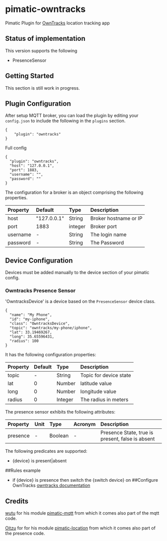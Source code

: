 
# pimatic-owntracks

Pimatic Plugin for <a href="http://owntracks.org/">OwnTracks</a> location tracking app

## Status of implementation

This version supports the following

* PresenceSensor

## Getting Started

This section is still work in progress.

## Plugin Configuration

After setup MQTT broker, you can load the plugin by editing your `config.json` to include the following
in the `plugins` section.

    {
        "plugin": "owntracks"
    }

Full config

    {
      "plugin": "owntracks",
      "host": "127.0.0.1",
      "port": 1883,
      "username": "",
      "password": ""
    }

The configuration for a broker is an object comprising the following properties.

| Property  | Default     | Type    | Description                                                                           |
|:----------|:------------|:--------|:--------------------------------------------------------------------------------------|
| host      | "127.0.0.1" | String  | Broker hostname or IP                                                                 |
| port      | 1883        | integer | Broker port                                                                           |
| username  | -           | String  | The login name                                                                        |
| password  | -           | String  | The Password                                                                          |


## Device Configuration

Devices must be added manually to the device section of your pimatic config.

### Owntracks Presence Sensor

'OwntracksDevice' is a device based on the `PresenceSensor` device class.

    {
      "name": "My Phone",
      "id": "my-iphone",
      "class": "OwntracksDevice",
      "topic": "owntracks/my-phone/iphone",
      "lat": 33.19469267,
      "long": 35.65596431,
      "radius": 100
    }

It has the following configuration properties:

| Property   | Default  | Type    | Description                                 |
|:-----------|:---------|:--------|:--------------------------------------------|
| topic      | -        | String  | Topic for device state                      |
| lat        | 0        | Number  | latitude value                              |
| long       | 0        | Number  | longitude value                             |
| radius     | 0        | Integer | The radius in meters                        |

The presence sensor exhibits the following attributes:

| Property      | Unit  | Type    | Acronym | Description                                      |
|:--------------|:------|:--------|:--------|:-------------------------------------------------|
| presence      | -     | Boolean | -       | Presence State, true is present, false is absent |

The following predicates are supported:

* {device} is present|absent

##Rules example

* if {device} is presence then switch the {switch device} on
##Configure OwnTracks
<a href="http://owntracks.org/booklet/">owntracks documentation</a>

## Credits

<a href="https://github.com/wutu/">wutu</a> for his module <a href="https://github.com/wutu/pimatic-mqtt">pimatic-mqtt</a> from which it comes also part of the mqtt code.

<a href="https://github.com/Oitzu/">Oitzu</a> for for his module <a href="https://github.com/Oitzu/pimatic-location">pimatic-location</a> from which it comes also part of the presence code.
